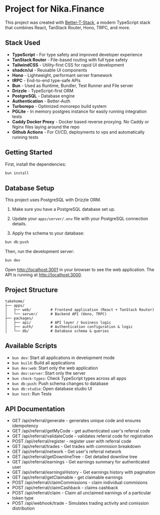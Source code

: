 # Project for Nika.Finance

This project was created with [Better-T-Stack](https://github.com/AmanVarshney01/create-better-t-stack), a modern TypeScript stack that combines React, TanStack Router, Hono, TRPC, and more.

## Stack Used

- **TypeScript** - For type safety and improved developer experience
- **TanStack Router** - File-based routing with full type safety
- **TailwindCSS** - Utility-first CSS for rapid UI development
- **shadcn/ui** - Reusable UI components
- **Hono** - Lightweight, performant server framework
- **tRPC** - End-to-end type-safe APIs
- **Bun** - Used as Runtime, Bundler, Test Runner and File server
- **Drizzle** - TypeScript-first ORM
- **PostgreSQL** - Database engine
- **Authentication** - Better-Auth
- **Turborepo** - Optimized monorepo build system
- **PGLite** - In memory postgres instance for easily running integration tests
- **Caddy Docker Proxy** - Docker based reverse proxying. No Caddy or Nginx files laying around the repo
- **Github Actions** - For CI/CD, deployments to vps and automatically running tests

## Getting Started

First, install the dependencies:

```bash
bun install
```
## Database Setup

This project uses PostgreSQL with Drizzle ORM.

1. Make sure you have a PostgreSQL database set up.
2. Update your `apps/server/.env` file with your PostgreSQL connection details.

3. Apply the schema to your database:
```bash
bun db:push
```


Then, run the development server:

```bash
bun dev
```

Open [http://localhost:3001](http://localhost:3001) in your browser to see the web application.
The API is running at [http://localhost:3000](http://localhost:3000).







## Project Structure

```
takehome/
├── apps/
│   ├── web/         # Frontend application (React + TanStack Router)
│   └── server/      # Backend API (Hono, TRPC)
├── packages/
│   ├── api/         # API layer / business logic
│   ├── auth/        # Authentication configuration & logic
│   └── db/          # Database schema & queries
```

## Available Scripts

- `bun dev`: Start all applications in development mode
- `bun build`: Build all applications
- `bun dev:web`: Start only the web application
- `bun dev:server`: Start only the server
- `bun check-types`: Check TypeScript types across all apps
- `bun db:push`: Push schema changes to database
- `bun db:studio`: Open database studio UI
- `bun test`: Run Tests

## API Documentation
- GET /api/referral/generate - generates unique code and ensures idempotency
- GET /api/referral/getMyCode - get authenticated user's referral code
- GET /api/referral/validateCode - validates referral code for registration 
- POST /api/referral/register - register user with referral code
- GET /api/referral/trades - Get trades with commision breakdown
- GET /api/referral/network - Get user's referral network
- GET /api/referral/getDownlineTree - Get detailed downline tree
- GET /api/referral/earnings - Get earnings summary for authenticated user
- GET /api/referral/earningsHistory - Get earnings history with pagination
- GET /api/referral/getClaimable - get claimable earnings
- POST /api/referral/claimCommissions - claim individual commisions
- POST /api/referral/claimCashback - claims cashback
- POST /api/referral/claim - Claim all unclaimed earnings of a particular token type
- POST /api/webhook/trade - Simulates trading activity and comission distribution
